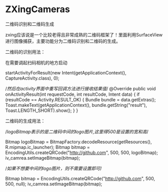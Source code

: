 # ZXingCameras
二维码识别和二维码生成

zxing应该说是一个比较老得且非常成熟的二维码框架了！里面利用SurfaceView进行图像捕获，主要功能分为二维码识别和二维码的生成。



二维码的识别用法：


在需要调起扫码相机的地方启动

startActivityForResult(new Intent(getApplicationContext(), CaptureActivity.class), 0);

/*然后在activity界面中重写回调方法进行接收结果值*/
@Override
public void onActivityResult(int requestCode, int resultCode, Intent data) {
      if (resultCode == Activity.RESULT_OK) {
          Bundle bundle = data.getExtras();
          Toast.makeText(getApplicationContext(), bundle.getString("result"), Toast.LENGTH_SHORT).show();
      }
} 
    
    
    

二维码的生成用法：

/*logoBitmap表示的是二维码中间的logo图片,这里得500是设置的宽和高*/

Bitmap logoBitmap = BitmapFactory.decodeResource(getResources(), R.mipmap.ic_launcher);
Bitmap bitmap = EncodingUtils.createQRCode("http://github.com", 500, 500, logoBitmap);
iv_camrea.setImageBitmap(bitmap);




/*如果不想要中间的logo图片，则不需要设置即可*/

Bitmap bitmap = EncodingUtils.createQRCode("http://github.com", 500, 500, null);
iv_camrea.setImageBitmap(bitmap);
